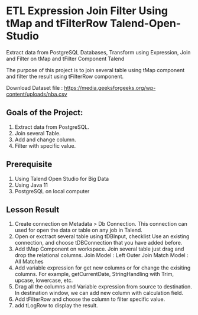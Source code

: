 # ETL Expression Join Filter Using tMap and tFilterRow Talend-Open-Studio
Extract data from PostgreSQL Databases, Transform using Expression, Join and Filter on tMap and tFilter Component Talend

The purpose of this project is to join several table using tMap component and filter the result using tFilterRow component.

Download Dataset file : https://media.geeksforgeeks.org/wp-content/uploads/nba.csv

## Goals of the Project:
1.  Extract data from PostgreSQL.
2.  Join several Table.
3.  Add and change column.
4.  Filter with specific value.

## Prerequisite
1.  Using Talend Open Studio for Big Data
2.  Using Java 11
3.  PostgreSQL on local computer

## Lesson Result
1.  Create connection on Metadata > Db Connection. This connection can used for open the data or table on any job in Talend.
2.  Open or exctract several table using tDBInput, checklist Use an existing connection, and choose tDBConnection that you have added before.
3.  Add tMap Component on workspace. Join several table just drag and drop the relational columns.
    Join Model    : Left Outer Join
    Match Model   : All Matches
4.  Add variable expression for get new columns or for change the exisiting columns. For example, getCurrentDate, StringHandling with Trim, upcase, lowercase, etc.
5.  Drag all the columns and Variable expression from source to destination. In destination window, we can add new column with calculation field.
6.  Add tFilterRow and choose the column to filter specific value.
7.  add tLogRow to display the result.

